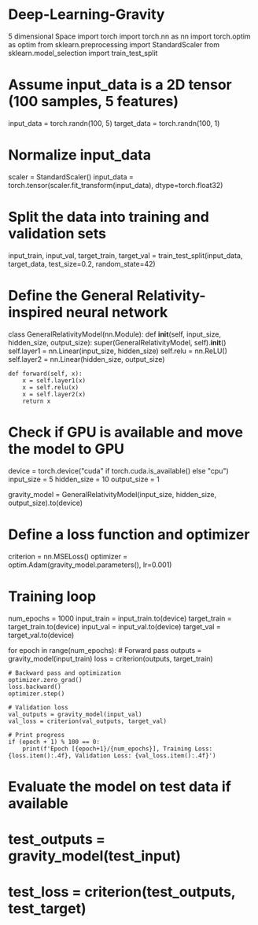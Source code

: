 # Deep-Learning-Gravity
5 dimensional Space
import torch
import torch.nn as nn
import torch.optim as optim
from sklearn.preprocessing import StandardScaler
from sklearn.model_selection import train_test_split

# Assume input_data is a 2D tensor (100 samples, 5 features)
input_data = torch.randn(100, 5)
target_data = torch.randn(100, 1)

# Normalize input_data
scaler = StandardScaler()
input_data = torch.tensor(scaler.fit_transform(input_data), dtype=torch.float32)

# Split the data into training and validation sets
input_train, input_val, target_train, target_val = train_test_split(input_data, target_data, test_size=0.2, random_state=42)

# Define the General Relativity-inspired neural network
class GeneralRelativityModel(nn.Module):
    def __init__(self, input_size, hidden_size, output_size):
        super(GeneralRelativityModel, self).__init__()
        self.layer1 = nn.Linear(input_size, hidden_size)
        self.relu = nn.ReLU()
        self.layer2 = nn.Linear(hidden_size, output_size)

    def forward(self, x):
        x = self.layer1(x)
        x = self.relu(x)
        x = self.layer2(x)
        return x

# Check if GPU is available and move the model to GPU
device = torch.device("cuda" if torch.cuda.is_available() else "cpu")
input_size = 5
hidden_size = 10
output_size = 1

gravity_model = GeneralRelativityModel(input_size, hidden_size, output_size).to(device)

# Define a loss function and optimizer
criterion = nn.MSELoss()
optimizer = optim.Adam(gravity_model.parameters(), lr=0.001)

# Training loop
num_epochs = 1000
input_train = input_train.to(device)
target_train = target_train.to(device)
input_val = input_val.to(device)
target_val = target_val.to(device)

for epoch in range(num_epochs):
    # Forward pass
    outputs = gravity_model(input_train)
    loss = criterion(outputs, target_train)

    # Backward pass and optimization
    optimizer.zero_grad()
    loss.backward()
    optimizer.step()

    # Validation loss
    val_outputs = gravity_model(input_val)
    val_loss = criterion(val_outputs, target_val)

    # Print progress
    if (epoch + 1) % 100 == 0:
        print(f'Epoch [{epoch+1}/{num_epochs}], Training Loss: {loss.item():.4f}, Validation Loss: {val_loss.item():.4f}')

# Evaluate the model on test data if available
# test_outputs = gravity_model(test_input)
# test_loss = criterion(test_outputs, test_target)

